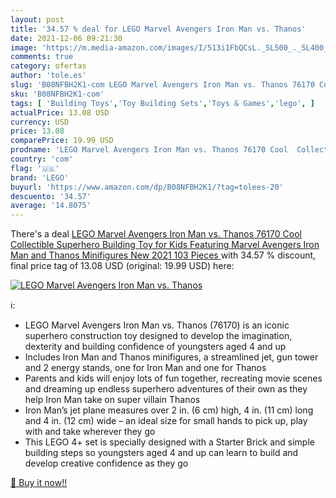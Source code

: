 ```yaml
---
layout: post
title: '34.57 % deal for LEGO Marvel Avengers Iron Man vs. Thanos'
date: 2021-12-06 09:21:30
image: 'https://m.media-amazon.com/images/I/513i1FbQCsL._SL500_._SL400_.jpg'
comments: true
category: ofertas
author: 'tole.es'
slug: 'B08NFBH2K1-com LEGO Marvel Avengers Iron Man vs. Thanos 76170 Cool...'
sku: 'B08NFBH2K1-com'
tags: [ 'Building Toys','Toy Building Sets','Toys & Games','lego', ]
actualPrice: 13.08 USD
currency: USD
price: 13.08
comparePrice: 19.99 USD
prodname: 'LEGO Marvel Avengers Iron Man vs. Thanos 76170 Cool  Collectible Superhero Building Toy for Kids Featuring Marvel Avengers Iron Man and Thanos Minifigures  New 2021  103 Pieces '
country: 'com'
flag: '🇺🇸'
brand: 'LEGO'
buyurl: 'https://www.amazon.com/dp/B08NFBH2K1/?tag=tolees-20'
descuento: '34.57'
average: '14.8075'
---
```


There's a deal [LEGO Marvel Avengers Iron Man vs. Thanos 76170 Cool  Collectible Superhero Building Toy for Kids Featuring Marvel Avengers Iron Man and Thanos Minifigures  New 2021  103 Pieces ](https://www.amazon.com/dp/B08NFBH2K1/?tag=tolees-20)  with  34.57 % discount, final price tag of  13.08 USD (original: 19.99 USD) here:

[![LEGO Marvel Avengers Iron Man vs. Thanos](https://m.media-amazon.com/images/I/513i1FbQCsL._SL500_._SL400_.jpg)](https://www.amazon.com/dp/B08NFBH2K1/?tag=tolees-20)

ℹ️:

- LEGO Marvel Avengers Iron Man vs. Thanos (76170) is an iconic superhero construction toy designed to develop the imagination, dexterity and building confidence of youngsters aged 4 and up
- Includes Iron Man and Thanos minifigures, a streamlined jet, gun tower and 2 energy stands, one for Iron Man and one for Thanos
- Parents and kids will enjoy lots of fun together, recreating movie scenes and dreaming up endless superhero adventures of their own as they help Iron Man take on super villain Thanos
- Iron Man’s jet plane measures over 2 in. (6 cm) high, 4 in. (11 cm) long and 4 in. (12 cm) wide – an ideal size for small hands to pick up, play with and take wherever they go
- This LEGO 4+ set is specially designed with a Starter Brick and simple building steps so youngsters aged 4 and up can learn to build and develop creative confidence as they go

[🛒 Buy it now!!](https://www.amazon.com/dp/B08NFBH2K1/?tag=tolees-20)
